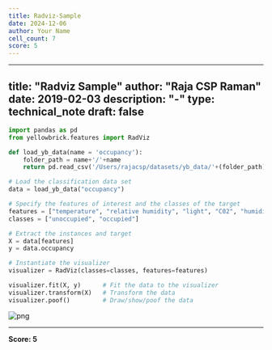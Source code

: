 ```yaml
---
title: Radviz-Sample
date: 2024-12-06
author: Your Name
cell_count: 7
score: 5
---
```


---
title: "Radviz Sample"
author: "Raja CSP Raman"
date: 2019-02-03
description: "-"
type: technical_note
draft: false
---

```python
import pandas as pd
from yellowbrick.features import RadViz
```


```python
def load_yb_data(name = 'occupancy'):
    folder_path = name+'/'+name
    return pd.read_csv('/Users/rajacsp/datasets/yb_data/'+(folder_path)+'.csv')
```


```python
# Load the classification data set
data = load_yb_data("occupancy")
```


```python
# Specify the features of interest and the classes of the target
features = ["temperature", "relative humidity", "light", "C02", "humidity"]
classes = ["unoccupied", "occupied"]
```


```python
# Extract the instances and target
X = data[features]
y = data.occupancy
```


```python
# Instantiate the visualizer
visualizer = RadViz(classes=classes, features=features)

visualizer.fit(X, y)      # Fit the data to the visualizer
visualizer.transform(X)   # Transform the data
visualizer.poof()         # Draw/show/poof the data
```


    
![png](/mlnotes/images/radviz-sample_6_0.png)
    



---
**Score: 5**